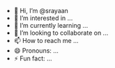 - 👋 Hi, I’m @srayaan
- 👀 I’m interested in ...
- 🌱 I’m currently learning ...
- 💞️ I’m looking to collaborate on ...
- 📫 How to reach me ...
- 😄 Pronouns: ...
- ⚡ Fun fact: ...

<!---
srayaan/srayaan is a ✨ special ✨ repository because its `README.md` (this file) appears on your GitHub profile.
You can click the Preview link to take a look at your changes.
--->
